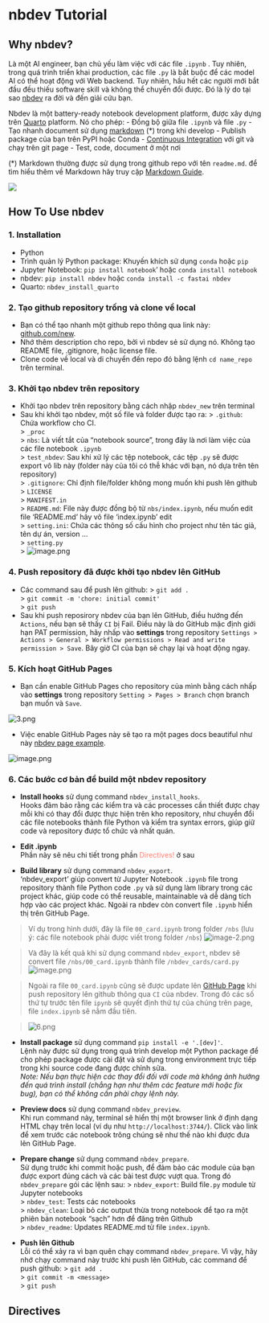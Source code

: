 nbdev Tutorial
================

<!-- WARNING: THIS FILE WAS AUTOGENERATED! DO NOT EDIT! -->

## Why nbdev?

Là một AI engineer, bạn chủ yếu làm việc với các file `.ipynb` . Tuy
nhiên, trong quá trình triển khai production, các file `.py` là bắt buộc
để các model AI có thể hoạt động với Web backend. Tuy nhiên, hầu hết các
người mới bắt đầu đều thiếu software skill và không thể chuyển đổi được.
Đó là lý do tại sao [nbdev](https://nbdev.fast.ai) ra đời và đến giải
cứu bạn.

Nbdev là một battery-ready notebook development platform, được xây dựng
trên [Quarto](https://quarto.org) platform. Nó cho phép: - Đồng bộ giữa
file `.ipynb` và file `.py` - Tạo nhanh document sử dụng
[markdown](https://www.markdownguide.org) (\*) trong khi develop -
Publish package của bạn trên PyPI hoặc Conda - [Continuous
Integration](https://www.youtube.com/watch?v=8aV5AxJrHDg&list=PLZMWkkQEwOPmGolqJPsAm_4fcBDDc2to_)
với git và chạy trên git page - Test, code, document ở một nơi

(\*) Markdown thường được sử dụng trong github repo với tên `readme.md`.
để tìm hiểu thêm về Markdown hãy truy cập [Markdown
Guide](https://www.markdownguide.org/).

![](https://github.blog/wp-content/uploads/2020/11/nbdev_logo11.png?fit=1200%2C630)

## How To Use nbdev

### 1. Installation

- Python
- Trình quản lý Python package: Khuyến khích sử dụng `conda` hoặc `pip`
- Jupyter Notebook: `pip install notebook`’ hoặc
  `conda install notebook`
- nbdev: `pip install nbdev` hoặc `conda install -c fastai nbdev`
- Quarto: `nbdev_install_quarto`

### 2. Tạo github repository trống và clone về local

- Bạn có thể tạo nhanh một github repo thông qua link này:
  [github.com/new](https://github.com/new).
- Nhớ thêm description cho repo, bởi vì nbdev sẻ sử dụng nó. Không tạo
  README file, .gitignore, hoặc license file.
- Clone code về local và di chuyển đến repo đó bằng lệnh `cd name_repo`
  trên terminal.

### 3. Khởi tạo nbdev trên repository

- Khởi tạo nbdev trên repository bằng cách nhập `nbdev_new` trên
  terminal
- Sau khi khởi tạo nbdev, một số file và folder được tạo ra: \>
  `.github`: Chứa workflow cho CI.  
  \> `_proc`  
  \> `nbs`: Là viết tắt của “notebook source”, trong đây là nơi làm việc
  của các file notebook `.ipynb`  
  \> `test_nbdev`: Sau khi xử lý các tệp notebook, các tệp `.py` sẽ được
  export vô lib này (folder này của tôi có thễ khác với bạn, nó dựa trên
  tên repository)  
  \> `.gitignore`: Chỉ định file/folder không mong muốn khi push lên
  github  
  \> `LICENSE`  
  \> `MANIFEST.in`  
  \> `README.md`: File này được đồng bộ từ `nbs/index.ipynb`, nếu muốn
  edit file ‘README.md’ hãy vô file ‘index.ipynb’ edit  
  \> `setting.ini`: Chứa các thông số cấu hình cho project như tên tác
  giả, tên dự án, version …  
  \> `setting.py`  
  \> ![image.png](index_files/figure-commonmark/f4222b24-1-image.png)

### 4. Push repository đã được khởi tạo nbdev lên GitHub

- Các command sau để push lên github: \> `git add .`  
  \> `git commit -m 'chore: initial commit'`  
  \> `git push`  
- Sau khi push reposirory nbdev của bạn lên GitHub, điều hướng đến
  `Actions`, nếu bạn sẽ thấy `CI` bị Fail. Điều này là do GitHub mặc
  định giới hạn PAT permission, hãy nhấp vào **settings** trong
  repository
  `Settings > Actions > General > Workflow permissions > Read and write permission > Save`.
  Bây giờ CI của bạn sẽ chạy lại và hoạt động ngay.

### 5. Kích hoạt GitHub Pages

- Bạn cần enable GitHub Pages cho repository của mình bằng cách nhấp vào
  **settings** trong repository `Setting > Pages > Branch` chọn branch
  bạn muốn và `Save`.

![3.png](index_files/figure-commonmark/bd49a1f7-1-3.png)

- Việc enable GitHub Pages này sẽ tạo ra một pages docs beautiful như
  này [nbdev page
  example](https://hoangtrung020541.github.io/nbdev_cards/).

![image.png](index_files/figure-commonmark/837c6b5e-1-image.png)

### 6. Các bước cơ bản để build một nbdev repository

- **Install hooks** sử dụng command `nbdev_install_hooks`.  
  Hooks đảm bảo rằng các kiểm tra và các processes cần thiết được chạy
  mỗi khi có thay đổi được thực hiện trên kho repository, như chuyển đổi
  các file notebooks thành file Python và kiểm tra syntax errors, giúp
  giữ code và repository được tổ chức và nhất quán.

- **Edit .ipynb**  
  Phần này sẽ nêu chi tiết trong phần
  <font color="salmon">Directives!</font> ở sau

- **Build library** sử dụng command `nbdev_export`.  
  ‘nbdev_export’ giúp convert từ Jupyter Notebook `.ipynb` file trong
  repository thành file Python code `.py` và sử dụng làm library trong
  các project khác, giúp code có thể reusable, maintainable và dễ dàng
  tích hợp vào các project khác. Ngoài ra nbdev còn convert file
  `.ipynb` hiển thị trên GitHub Page.

> Ví dụ trong hình dưới, đây là file `00_card.ipynb` trong folder `/nbs`
> (lưu ý: các file notebook phải được viết trong folder `/nbs`)
> ![image-2.png](index_files/figure-commonmark/ebbd1bf4-1-image-2.png)

> Và đây là kết quả khi sử dụng command `nbdev_export`, nbdev sẽ convert
> file `/nbs/00_card.ipynb` thành file `/nbdev_cards/card.py`
> ![image.png](index_files/figure-commonmark/90c040c7-1-image.png)

> Ngoài ra file `00_card.ipynb` cũng sẽ được update lên [GitHub
> Page](https://hoangtrung020541.github.io/nbdev_cards/card.html) khi
> push repository lên github thông qua `CI` của nbdev. Trong đó các số
> thứ tự trước tên file `ipynb` sẽ quyết định thứ tự của chúng trên
> page, file `index.ipynb` sẽ nằm đầu tiên.

> ![6.png](index_files/figure-commonmark/e8415a64-1-6.png)

- **Install package** sử dụng command `pip install -e '.[dev]'`.  
  Lệnh này được sử dụng trong quá trình develop một Python package để
  cho phép package được cài đặt và sử dụng trong environment trực tiếp
  trong khi source code đang được chỉnh sửa.  
  *Note: Nếu bạn thực hiện các thay đổi đối với code mà không ảnh hưởng
  đến quá trình install (chẳng hạn như thêm các feature mới hoặc fix
  bug), bạn có thể không cần phải chạy lệnh này.*

- **Preview docs** sử dụng command `nbdev_preview`.  
  Khi run command này, terminal sẽ hiển thị một browser link ở định dạng
  HTML chạy trên local (ví dụ như `http://localhost:3744/`). Click vào
  link để xem trước các notebook trông chúng sẽ như thế nào khi được đưa
  lên GitHub Page.

- **Prepare change** sử dụng command `nbdev_prepare`.  
  Sử dụng trước khi commit hoặc push, để đảm bảo các module của bạn được
  export đúng cách và các bài test được vượt qua. Trong đó
  `nbdev_prepare` gói các lệnh sau: \> `nbdev_export`: Build file`.py`
  module từ Jupyter notebooks  
  \> `nbdev_test`: Tests các notebooks  
  \> `nbdev_clean`: Loại bỏ các output thừa trong notebook để tạo ra một
  phiên bản notebook “sạch” hơn để đăng trên Github  
  \> `nbdev_readme`: Updates README.md từ file `index.ipynb`.

- **Push lên Github**  
  Lỗi có thể xảy ra vì bạn quên chạy command `nbdev_prepare`. Vì vậy,
  hãy nhớ chạy command này trước khi push lên GitHub, các command để
  push github: \> `git add .`  
  \> `git commit -m <message>`  
  \> `git push`

## Directives
